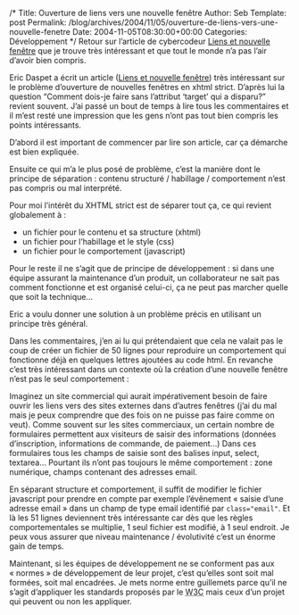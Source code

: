 /*
 Title: Ouverture de liens vers une nouvelle fen&ecirc;tre
 Author: Seb
 Template: post
 Permalink: /blog/archives/2004/11/05/ouverture-de-liens-vers-une-nouvelle-fenetre
 Date: 2004-11-05T08:30:00+00:00
 Categories: Développement
*/
Retour sur l&rsquo;article de cybercodeur <a href="http://www.cybercodeur.net/weblog/commentaires/detailsCarnet.php?idmessage=1088" hreflang="fr">Liens et nouvelle fenêtre</a> que je trouve très intéressant et que tout le monde n&rsquo;a pas l&rsquo;air d&rsquo;avoir bien compris.

<!--more-->

Eric Daspet a écrit un article (<a href="http://www.cybercodeur.net/weblog/commentaires/detailsCarnet.php?idmessage=1088" hreflang="fr">Liens et nouvelle fenêtre</a>) très intéressant sur le problème d&rsquo;ouverture de nouvelles fenêtres en <acronym>xhtml</acronym> strict. D&rsquo;après lui la question <q>Comment dois-je faire sans l&rsquo;attribut &lsquo;target&rsquo; qui a disparu?</q> revient souvent. J&rsquo;ai passé un bout de temps à lire tous les commentaires et il m&rsquo;est resté une impression que les gens n&rsquo;ont pas tout bien compris les points intéressants.

D&rsquo;abord il est important de commencer par lire son article, car ça démarche est bien expliquée.

Ensuite ce qui m&rsquo;a le plus posé de problème, c&rsquo;est la manière dont le principe de séparation&nbsp;: contenu structuré / habillage / comportement n&rsquo;est pas compris ou mal interprété.

Pour moi l&rsquo;intérêt du XHTML strict est de séparer tout ça, ce qui revient globalement à&nbsp;:

*   un fichier pour le contenu et sa structure (<acronym>xhtml</acronym>)
*   un fichier pour l&rsquo;habillage et le style (<acronym>css</acronym>)
*   un fichier pour le comportement (javascript)

Pour le reste il ne s&rsquo;agit que de principe de développement&nbsp;: si dans une équipe assurant la maintenance d&rsquo;un produit, un collaborateur ne sait pas comment fonctionne et est organisé celui-ci, ça ne peut pas marcher quelle que soit la technique&#8230;

Eric a voulu donner une solution à un problème précis en utilisant un principe très général.

Dans les commentaires, j&rsquo;en ai lu qui prétendaient que cela ne valait pas le coup de créer un fichier de 50 lignes pour reproduire un comportement qui fonctionne déjà en quelques lettres ajoutées au code <acronym>html</acronym>. En revanche c&rsquo;est très intéressant dans un contexte où la création d&rsquo;une nouvelle fenêtre n&rsquo;est pas le seul comportement&nbsp;:

Imaginez un site commercial qui aurait impérativement besoin de faire ouvrir les liens vers des sites externes dans d&rsquo;autres fenêtres (j&rsquo;ai du mal mais je peux comprendre que des fois on ne puisse pas faire comme on veut). Comme souvent sur les sites commerciaux, un certain nombre de formulaires permettent aux visiteurs de saisir des informations (données d&rsquo;inscription, informations de commande, de paiement&#8230;) Dans ces formulaires tous les champs de saisie sont des balises input, select, textarea&#8230; Pourtant ils n&rsquo;ont pas toujours le même comportement&nbsp;: zone numérique, champs contenant des adresses email.

En séparant structure et comportement, il suffit de modifier le fichier javascript pour prendre en compte par exemple l&rsquo;évênement &laquo;&nbsp;saisie d&rsquo;une adresse email&nbsp;&raquo; dans un champ de type email identifié par `class="email"`. Et là les 51 lignes deviennent très intéressante car dès que les règles comportementales se multiplie, 1 seul fichier est modifié, à 1 seul endroit. Je peux vous assurer que niveau maintenance / évolutivité c&rsquo;est un énorme gain de temps.

Maintenant, si les équipes de développement ne se conforment pas aux &laquo;&nbsp;normes&nbsp;&raquo; de développement de leur projet, c&rsquo;est qu&rsquo;elles sont soit mal formées, soit mal encadrées. Je mets norme entre guillemets parce qu&rsquo;il ne s&rsquo;agit d&rsquo;appliquer les standards proposés par le <acronym title="World Wide Web Consortium">W3C</acronym> mais ceux d&rsquo;un projet qui peuvent ou non les appliquer.